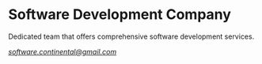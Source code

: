 # Software Development Company

Dedicated team that offers comprehensive software development services.

<i>software.continental@gmail.com </i>
